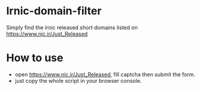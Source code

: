 # Irnic-domain-filter
Simply find the irnic released short domains listed on https://www.nic.ir/Just_Released

# How to use
* open https://www.nic.ir/Just_Released, fill captcha then submit the form.
* just copy the whole script in your browser console.
